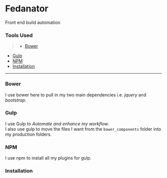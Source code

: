 # Fedanator
Front end build automation

### Tools Used
> * [Bower](#bower)
* [Gulp](#gulp)
* [NPM](#NPM)
* [Installation](#Installation)

***
### Bower
I use bower here to pull in my two main dependencies i.e. _jquery_ and _bootstrap_.

### Gulp
I use Gulp to _Automate and enhance my workflow_.  
I also use gulp to move the files I want from the `bower_components` folder into my production folders.

### NPM
I use npm to install all my plugins for gulp.

### Installation
